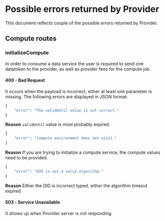 <!--
Copyright 2021 Ocean Protocol Foundation
SPDX-License-Identifier: Apache-2.0
-->

# Possible errors returned by Provider

This document reflects couple of the possible errors returned by Provider.
## Compute routes

### initializeCompute

In order to consume a data service the user is required to send
one datatoken to the provider, as well as provider fees for the compute job.

#### 400 - Bad Request

It occurs when the payload is incorrect, either at least one parameter is missing.
The following errors are displayed in JSON format:

```python
{
    "error": "The validUntil value is not correct."
}
```
**Reason** `validUntil` value is most probably expired.

```python
{
    "error": "Compute environment does not exist."
}
```
**Reason** If you are trying to initialize a compute service, the compute values need to be provided.
```python
{
    "error": "DID is not a valid algorithm."
}
```
**Reason** Either the DID is incorrect typed, either the algorithm timeout expired.

#### 503 - Service Unavailable

It shows up when Provider server is not responding.




